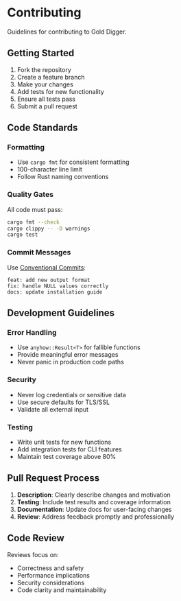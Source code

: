 # Contributing

Guidelines for contributing to Gold Digger.

## Getting Started

1. Fork the repository
2. Create a feature branch
3. Make your changes
4. Add tests for new functionality
5. Ensure all tests pass
6. Submit a pull request

## Code Standards

### Formatting

- Use `cargo fmt` for consistent formatting
- 100-character line limit
- Follow Rust naming conventions

### Quality Gates

All code must pass:

```bash
cargo fmt --check
cargo clippy -- -D warnings  
cargo test
```

### Commit Messages

Use [Conventional Commits](https://www.conventionalcommits.org/):

```
feat: add new output format
fix: handle NULL values correctly
docs: update installation guide
```

## Development Guidelines

### Error Handling

- Use `anyhow::Result<T>` for fallible functions
- Provide meaningful error messages
- Never panic in production code paths

### Security

- Never log credentials or sensitive data
- Use secure defaults for TLS/SSL
- Validate all external input

### Testing

- Write unit tests for new functions
- Add integration tests for CLI features
- Maintain test coverage above 80%

## Pull Request Process

1. **Description**: Clearly describe changes and motivation
2. **Testing**: Include test results and coverage information
3. **Documentation**: Update docs for user-facing changes
4. **Review**: Address feedback promptly and professionally

## Code Review

Reviews focus on:

- Correctness and safety
- Performance implications
- Security considerations
- Code clarity and maintainability
